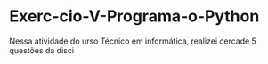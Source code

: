 # Exerc-cio-V-Programa-o-Python
Nessa atividade do urso Técnico em informática, realizei cercade 5 questões da disci
